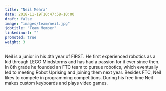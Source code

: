 ```yaml
---
title: "Neil Mehra"
date: 2018-11-19T10:47:58+10:00
draft: false
image: "images/team/neil.jpg"
jobtitle: "Team Member"
linkedinurl: ""
promoted: true
weight: 3
---
```


Neil is a junior in his 4th year of FIRST. He first experienced robotics as a kid through LEGO Mindstorms and has had a passion for it ever since then. In 8th grade he founded an FTC team to pursue robotics, which eventually led to meeting Robot Uprising and joining them next year. Besides FTC, Neil likes to compete in programming competitions. During his free time Neil makes custom keyboards and plays video games.



